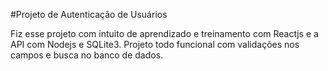 #Projeto de Autenticação de Usuários 

Fiz esse projeto com intuito de aprendizado e treinamento com Reactjs e a API com Nodejs e SQLite3.
Projeto todo funcional com validações nos campos e busca no banco de dados.
